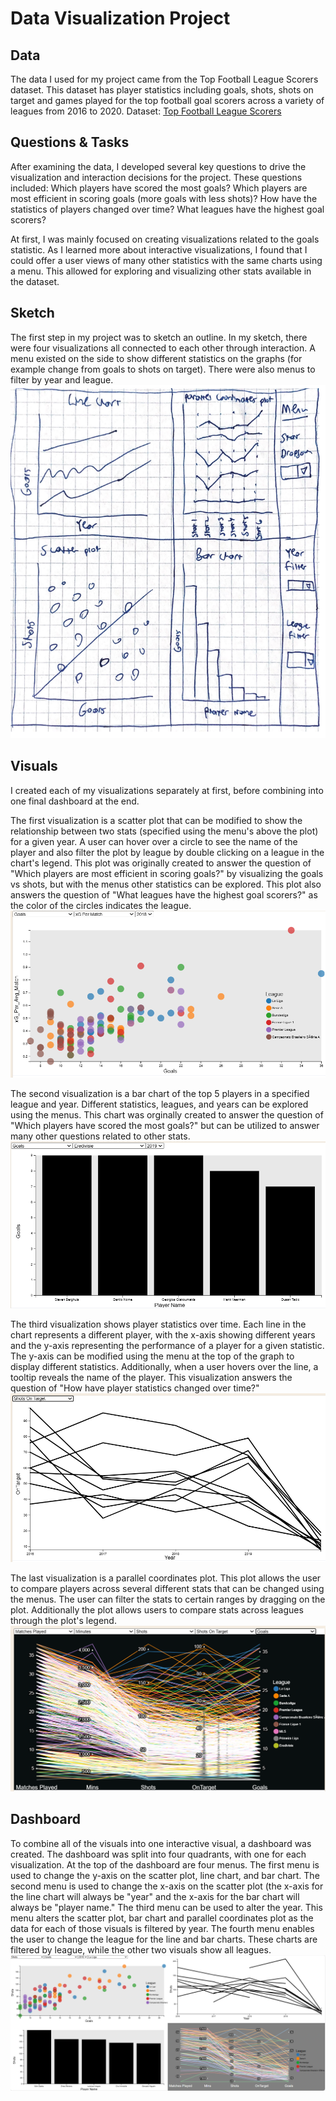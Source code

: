 # Data Visualization Project

## Data

The data I used for my project came from the Top Football League Scorers dataset. This dataset has player statistics including goals, shots, shots on target and games played for the top football goal scorers across a variety of leagues from 2016 to 2020. 
Dataset: [Top Football League Scorers](https://www.kaggle.com/datasets/mohamedhanyyy/top-football-leagues-scorers)


## Questions & Tasks

After examining the data, I developed several key questions to drive the visualization and interaction decisions for the project. These questions included: Which players have scored the most goals? Which players are most efficient in scoring goals (more goals with less shots)? How have the statistics of players changed over time? What leagues have the highest goal scorers?

At first, I was mainly focused on creating visualizations related to the goals statistic. As I learned more about interactive visualizations, I found that I could offer a user views of many other statistics with the same charts using a menu. This allowed for exploring and visualizing other stats available in the dataset. 

## Sketch

The first step in my project was to sketch an outline. In my sketch, there were four visualizations all connected to each other through interaction. A menu existed on the side to show different statistics on the graphs (for example change from goals to shots on target). There were also menus to filter by year and league. 
![image](https://github.com/eschuman20/dataviz-project-repo/blob/master/outline_2.png)


## Visuals

I created each of my visualizations separately at first, before combining into one final dashboard at the end. 

The first visualization is a scatter plot that can be modified to show the relationship between two stats (specified using the menu's above the plot) for a given year. A user can hover over a circle to see the name of the player and also filter the plot by league by double clicking on a league in the chart's legend. This plot was originally created to answer the question of "Which players are most efficient in scoring goals?" by visualizing the goals vs shots, but with the menus other statistics can be explored. This plot also answers the question of "What leagues have the highest goal scorers?" as the color of the circles indicates the league. 
[![image](https://github.com/eschuman20/dataviz-project-repo/blob/master/scatter_plot2.png)](https://vizhub.com/eschuman20/scatterplotwithmenus)

The second visualization is a bar chart of the top 5 players in a specified league and year. Different statistics, leagues, and years can be explored using the menus. This chart was orginally created to answer the question of "Which players have scored the most goals?" but can be utilized to answer many other questions related to other stats. 
[![image](https://github.com/eschuman20/dataviz-project-repo/blob/master/bar_chart_2.png)](https://vizhub.com/eschuman20/a8852f0040ea442181e2beb970e5e7e4)

The third visualization shows player statistics over time. Each line in the chart represents a different player, with the x-axis showing different years and the y-axis representing the performance of a player for a given statistic. The y-axis can be modified using the menu at the top of the graph to display different statistics. Additionally, when a user hovers over the line, a tooltip reveals the name of the player. This visualization answers the question of "How have player statistics changed over time?"
[![image](https://github.com/eschuman20/dataviz-project-repo/blob/master/line_chart.png)](https://vizhub.com/eschuman20/goalscorersovertime)

The last visualization is a parallel coordinates plot. This plot allows the user to compare players across several different stats that can be changed using the menus. The user can filter the stats to certain ranges by dragging on the plot. Additionally the plot allows users to compare stats across leagues through the plot's legend.
[![image](https://github.com/eschuman20/dataviz-project-repo/blob/master/Parallel_Coordinates_2.png)](https://vizhub.com/eschuman20/topfootballscorersparallelcoordinates)


## Dashboard

To combine all of the visuals into one interactive visual, a dashboard was created. The dashboard was split into four quadrants, with one for each visualization. At the top of the dashboard are four menus. The first menu is used to change the y-axis on the scatter plot, line chart, and bar chart. The second menu is used to change the x-axis on the scatter plot (the x-axis for the line chart will always be "year" and the x-axis for the bar chart will always be "player name." The third menu can be used to alter the year. This menu alters the scatter plot, bar chart and parallel coordinates plot as the data for each of those visuals is filtered by year. The fourth menu enables the user to change the league for the line and bar charts. These charts are filtered by league, while the other two visuals show all leagues.  
[![image](https://github.com/eschuman20/dataviz-project-repo/blob/master/dashboard.png)](https://vizhub.com/eschuman20/footballscorersdash)

